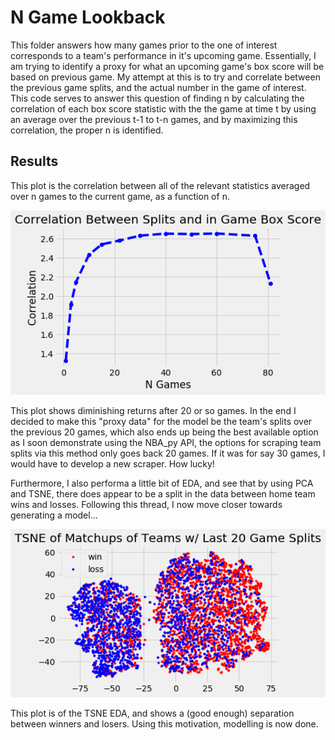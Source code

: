 N Game Lookback
===============


This folder answers how many games prior to the one of interest corresponds to a team's performance in it's upcoming game. Essentially, I am trying to identify a proxy for what an upcoming game's box score will be based on previous game. My attempt at this is to try and correlate between the previous game splits, and the actual number in the game of interest. This code serves to answer this question of finding n by calculating the correlation of each box score statistic with the the game at time t by using an average over the previous t-1 to t-n games, and by maximizing this correlation, the proper n is identified. 



Results
-------


This plot is the correlation between all of the relevant statistics averaged over n games to the current game, as a function of n. 

<center>

![Project](https://github.com/nkasmanoff/NBA-Predictions/blob/master/splits_optimizer/lookback_correlations.png)


</center>


This plot shows diminishing returns after 20 or so games. In the end I decided to make this "proxy data" for the model be the team's splits over the previous 20 games, which also ends up being the best available option as I soon demonstrate using the NBA_py API, the options for scraping team splits via this method only goes back 20 games. If it was for say 30 games, I would have to develop a new scraper. How lucky! 


Furthermore, I also performa a little bit of EDA, and see that by using PCA and TSNE, there does appear to be a split in the data between home team wins and losses. Following this thread, I now move closer towards generating a model...


</center>

![Project](https://github.com/nkasmanoff/NBA-Predictions/blob/master/splits_optimizer/20gameTSNE.png)


</center>


This plot is of the TSNE EDA, and shows a (good enough) separation between winners and losers. Using this motivation, modelling is now done. 
